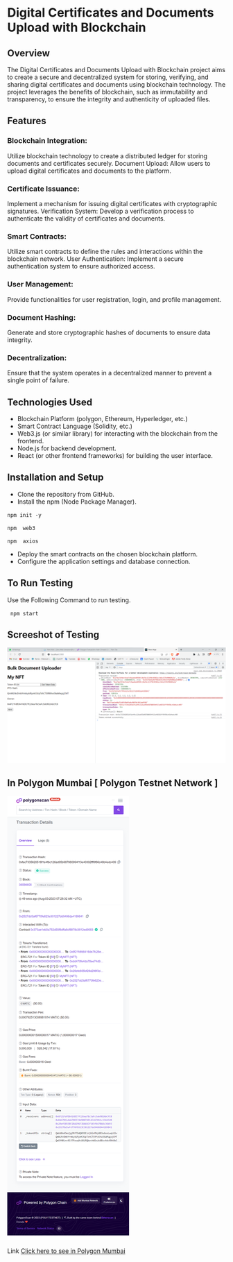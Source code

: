 # Digital Certificates and Documents Upload with Blockchain

## Overview
The Digital Certificates and Documents Upload with Blockchain project aims to create a secure and decentralized system for storing, verifying, and sharing digital certificates and documents using blockchain technology. The project leverages the benefits of blockchain, such as immutability and transparency, to ensure the integrity and authenticity of uploaded files.

## Features
### Blockchain Integration:
Utilize blockchain technology to create a distributed ledger for storing documents and certificates securely.
Document Upload: Allow users to upload digital certificates and documents to the platform.
### Certificate Issuance: 
Implement a mechanism for issuing digital certificates with cryptographic signatures.
Verification System: Develop a verification process to authenticate the validity of certificates and documents.
### Smart Contracts: 
Utilize smart contracts to define the rules and interactions within the blockchain network.
User Authentication: Implement a secure authentication system to ensure authorized access.
### User Management: 
Provide functionalities for user registration, login, and profile management.
### Document Hashing: 
Generate and store cryptographic hashes of documents to ensure data integrity.
### Decentralization: 
Ensure that the system operates in a decentralized manner to prevent a single point of failure.

## Technologies Used
- Blockchain Platform (polygon, Ethereum, Hyperledger, etc.)
- Smart Contract Language (Solidity, etc.)
- Web3.js (or similar library) for interacting with the blockchain from the frontend.
- Node.js for backend development.
- React (or other frontend frameworks) for building the user interface.

## Installation and Setup
- Clone the repository from GitHub.
- Install the npm (Node Package Manager).
 ```
npm init -y
```
```
npm  web3
```
```
npm  axios
```
- Deploy the smart contracts on the chosen blockchain platform.
- Configure the application settings and database connection.

## To Run Testing 
Use the Following Command to run testing.

```
 npm start
```

## Screeshot of Testing
![Screesnshots](Screenshots/Screenshot1.png)

## In Polygon Mumbai [ Polygon Testnet Network ]
![Screesnshots](Screenshots/Screenshot2.png)

Link [Click here to see in Polygon Mumbai](https://mumbai.polygonscan.com/tx/0xfac7335620516f1e4fbc126ad95b987880994f13e40392fff8f86c46b4edc409)
